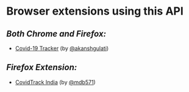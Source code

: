 # Browser extensions using this API

## _Both Chrome and Firefox:_

- [Covid-19 Tracker](https://coronatrends.live) (by [@akanshgulati](https://github.com/akanshgulati))

## _Firefox Extension:_

- [CovidTrack India](https://addons.mozilla.org/en-US/firefox/addon/covidtrack-india/) (by [@mdb571](https://github.com/mdb571))
